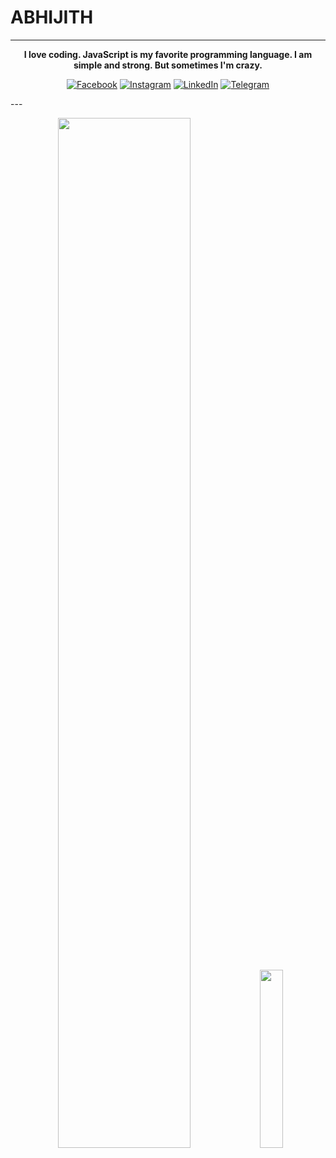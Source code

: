 # ABHIJITH

---

<p align="center">
 <b>
I love coding. JavaScript is my favorite programming language. I am simple and strong. But sometimes I'm crazy.
  </b>
</p>
<p align="center">
<a href="https://www.facebook.com/abhijithnt4u/" target="_blank"><img src="https://img.shields.io/badge/Facebook-%231877F2.svg?&style=flat-square&logo=facebook&logoColor=white" alt="Facebook"></a>
<a href="instagram.com/abhijith_n_t/" target="_blank"><img src="https://img.shields.io/badge/Instagram-%23E4405F.svg?&style=flat-square&logo=instagram&logoColor=white" alt="Instagram"></a>
 <a href="https://www.linkedin.com/in/abhijithnt/" target="_blank"><img src="https://img.shields.io/badge/LinkedIn-%230077B5.svg?&style=flat-square&logo=linkedin&logoColor=white" alt="LinkedIn"></a>
  <a href="https://t.me/thankappan369/" target="_blank"><img src="https://img.shields.io/badge/Telegram-%231877F2.svg?&style=flat-square&logo=telegram&logoColor=white" alt="Telegram"></a>
 </p>
---

<p align="center">
 <img width="65%" src="https://github-readme-stats.vercel.app/api?username=Abhijith-cloud&show_icons=true&theme=tokyonight" />
 <img width="27%"  src="https://github-readme-stats.vercel.app/api/top-langs/?username=Abhijith-cloud&theme=tokyonight" />
</p>
